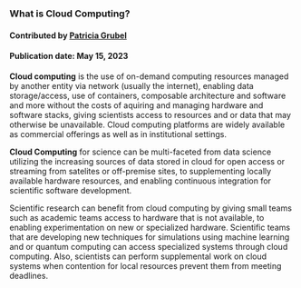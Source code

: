 ### What is Cloud Computing?
#### Contributed by  [Patricia Grubel](https://github.com/pagrubel)
#### Publication date: May 15, 2023

<!--- deck start --->
**Cloud computing** is the use of on-demand computing resources managed by another entity via network (usually the internet), enabling data storage/access, use of containers, composable architecture and software and more without the costs of aquiring and managing hardware and software stacks, giving scientists access to resources and or data that may otherwise be unavailable. Cloud computing platforms are widely available as commercial offerings as well as in institutional settings.

<!--- deck end --->

<!--- body start --->
**Cloud Computing** for science can be multi-faceted from data science utilizing the increasing sources of data stored in cloud for open access or streaming from satelites or off-premise sites, to supplementing locally available hardware resources, and enabling continuous integration for scientific software development.

Scientific research can benefit from cloud computing by giving small teams such as academic teams access to hardware that is not available, to enabling experimentation on new or specialized hardware. Scientific teams that are developing new techniques for simulations using machine learning and or quantum computing can access specialized systems through cloud computing. Also, scientists can perform supplemental work on cloud systems when contention for local resources prevent them from meeting deadlines. 




<!--- body end  --->
 
<!---
Publish: yes
Pinned: yes
Topics: cloud computing
--->
